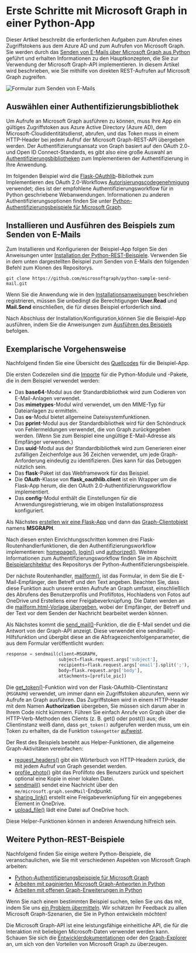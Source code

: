 # <a name="get-started-with-microsoft-graph-in-a-python-app"></a>Erste Schritte mit Microsoft Graph in einer Python-App 

Dieser Artikel beschreibt die erforderlichen Aufgaben zum Abrufen eines Zugriffstokens aus dem Azure AD und zum Aufrufen von Microsoft Graph. Sie werden durch das [Senden von E-Mails über Microsoft Graph aus Python](https://github.com/microsoftgraph/python-sample-send-mail) geführt und erhalten Informationen zu den Hauptkonzepten, die Sie zur Verwendung der Microsoft Graph-API implementieren. In diesem Artikel wird beschrieben, wie Sie mithilfe von direkten REST-Aufrufen auf Microsoft Graph zugreifen.

![Formular zum Senden von E-Mails](https://raw.githubusercontent.com/microsoftgraph/python-sample-send-mail/master/static/images/sendmail.png)

## <a name="choosing-an-authentication-library"></a>Auswählen einer Authentifizierungsbibliothek

Um Aufrufe an Microsoft Graph ausführen zu können, muss Ihre App ein gültiges Zugriffstoken aus Azure Active Directory (Azure AD), dem Microsoft-Cloudidentitätsdienst, abrufen, und das Token muss in einem HTTP-Header bei jedem Aufruf der Microsoft Graph-REST-API übergeben werden. Der Authentifizierungsansatz von Graph basiert auf den OAuth 2.0- und Open ID Connect-Standards, es gibt also eine große Auswahl an [Authentifizierungsbibliotheken](https://docs.microsoft.com/de-DE/azure/active-directory/develop/active-directory-v2-libraries) zum Implementieren der Authentifizierung in Ihre Anwendung.

Im folgenden Beispiel wird die [Flask-OAuthlib](https://flask-oauthlib.readthedocs.io/en/latest/)-Bibliothek zum Implementieren des OAuth 2.0-Workflows [Autorisierungscodegenehmigung](https://tools.ietf.org/html/rfc6749#section-4.1) verwendet; dies ist der empfohlene Authentifizierungsworkflow für in Python geschriebene Webanwendungen. Informationen zu anderen Authentifizierungsoptionen finden Sie unter [Python-Authentifizierungsbeispiele für Microsoft Graph](https://github.com/microsoftgraph/python-sample-auth).

## <a name="installing-and-running-the-send-mail-sample"></a>Installieren und Ausführen des Beispiels zum Senden von E-Mails

Zum Installieren und Konfigurieren der Beispiel-App folgen Sie den Anweisungen unter [Installation der Python-REST-Beispiele](https://github.com/microsoftgraph/python-sample-auth/blob/master/installation.md). Verwenden Sie in dem unten dargestellten Beispiel zum Senden von E-Mails den folgenden Befehl zum Klonen des Repositorys.

```git clone https://github.com/microsoftgraph/python-sample-send-mail.git```

Wenn Sie die Anwendung wie in den [Installationsanweisungen](https://github.com/microsoftgraph/python-sample-auth/blob/master/installation.md) beschrieben registrieren, müssen Sie unbedingt die Berechtigungen **User.Read** und **Mail.Send** einschließen, die für dieses Beispiel erforderlich sind.

Nach Abschluss der Installation/Konfiguration,können Sie die Beispiel-App ausführen, indem Sie die Anweisungen zum [Ausführen des Beispiels](https://github.com/microsoftgraph/python-sample-send-mail#running-the-sample) befolgen.

## <a name="code-walkthrough"></a>Exemplarische Vorgehensweise

Nachfolgend finden Sie eine Übersicht des [Quellcodes](https://github.com/microsoftgraph/python-sample-send-mail/blob/master/sample.py) für die Beispiel-App.

Die ersten Codezeilen sind die [Importe](https://github.com/microsoftgraph/python-sample-send-mail/blob/master/sample.py#L4-L32) für die Python-Module und -Pakete, die in dem Beispiel verwendet werden:

* Das **base64**-Modul aus der Standardbibliothek wird zum Codieren von E-Mail-Anlagen verwendet.
* Das **mimetypes**-Modul wird verwendet, um den MIME-Typ für Dateianlagen zu ermitteln.
* Das **os**-Modul bietet allgemeine Dateisystemfunktionen.
* Das **pprint**-Modul aus der Standardbibliothek wird für den Schöndruck von Fehlermeldungen verwendet, die von Graph zurückgegeben werden. (Wenn Sie zum Beispiel eine ungültige E-Mail-Adresse als Empfänger verwenden.)
* Das **uuid**-Modul aus der Standardbibliothek wird zum Generieren einer zufälligen Zeichenfolge aus 36 Zeichen verwendet, um jede Graph-Anforderung eindeutig zu identifizieren. Dies kann für das Debuggen nützlich sein.
* Das **flask**-Paket ist das Webframework für das Beispiel.
* Die **OAuth**-Klasse von **flask_oauthlib.client** ist ein Wrapper um die Flask-App herum, die den OAuth 2.0-Authentifizierungsworkflow implementiert.
* Das **config**-Modul enthält die Einstellungen für die Anwendungsregistrierung, wie im obigen Installationsprozess konfiguriert.

Als Nächstes [erstellen wir eine Flask-App](https://github.com/microsoftgraph/python-sample-send-mail/blob/master/sample.py#L15-L17) und dann das [Graph-Clientobjekt](https://github.com/microsoftgraph/python-sample-send-mail/blob/master/sample.py#L19-L28) namens **MSGRAPH**.

Nach diesen ersten Einrichtungsschritten kommen drei Flask-Routenhandlerfunktionen, die den Authentifizierungsworkflow implementieren: [homepage()](https://github.com/microsoftgraph/python-sample-send-mail/blob/master/sample.py#L30-L33), [login()](https://github.com/microsoftgraph/python-sample-send-mail/blob/master/sample.py#L35-L39) und [authorized()](https://github.com/microsoftgraph/python-sample-send-mail/blob/master/sample.py#L41-L48). Weitere Informationen zum Authentifizierungsworkflow finden Sie im Abschnitt [Beispielarchitektur](https://github.com/microsoftgraph/python-sample-auth#sample-architecture) des Repositorys der Python-Authentifizierungsbeispiele.

Der nächste Routenhandler, [mailform()](https://github.com/microsoftgraph/python-sample-send-mail/blob/master/sample.py#L50-L83), ist das Formular, in dem Sie die E-Mail-Empfänger, den Betreff und den Text angeben. Beachten Sie, dass diese Funktion auch unsere ersten Aufrufe an Graph umfasst, einschließlich des Abrufens des Benutzerprofils und Profilfotos, Hochladens von Fotos auf OneDrive und Erstellens einer Freigabeverknüpfung. Die Daten werden an die [mailform.html-Vorlage übergeben](https://github.com/microsoftgraph/python-sample-send-mail/blob/master/sample.py#L77-L83), wobei der Empfänger, der Betreff und der Text vor dem Senden der Nachricht bearbeitet werden können. 

Als Nächstes kommt die [send_mail()](https://github.com/microsoftgraph/python-sample-send-mail/blob/master/sample.py#L85-L107)-Funktion, die die E-Mail sendet und die Antwort von der Graph-API anzeigt. Diese verwendet eine sendmail()-Hilfsfunktion und übergibt diese an die Abfragezeichenfolgenparameter, die aus dem Formular veröffentlicht wurden:

```python
response = sendmail(client=MSGRAPH,
                    subject=flask.request.args['subject'],
                    recipients=flask.request.args['email'].split(';'),
                    body=flask.request.args['body'],
                    attachments=[profile_pic])
```

Die [get_token()](https://github.com/microsoftgraph/python-sample-send-mail/blob/master/sample.py#L109-L123)-Funktion wird von der Flask-OAuthlib-Clientinstanz (```MSGRAPH```) verwendet, um immer dann ein Zugriffstoken abzurufen, wenn wir Aufrufe an Graph ausführen. Das Zugriffstoken wird in einem HTTP-Header mit dem Namen **Authorization** übergeben, Sie müssen sich darum aber in Ihrem Code nicht kümmern. Führen Sie einfach Anrufe von Graph über die HTTP-Verb-Methoden des Clients (z. B. get() oder post()) aus; die Clientinstanz weiß dann, dass ```get_token()``` aufgerufen werden muss, um ein Token zu erhalten, da die Funktion ```tokengetter``` [aufweist](https://github.com/microsoftgraph/python-sample-send-mail/blob/master/sample.py#L109-L109).

Der Rest des Beispiels besteht aus Helper-Funktionen, die allgemeine Graph-Aktivitäten vereinfachen:

* [request_headers()](https://github.com/microsoftgraph/python-sample-send-mail/blob/master/sample.py#L114-L123) gibt ein Wörterbuch von HTTP-Headern zurück, die mit jedem Aufruf von Graph gesendet werden.
* [profile_photo()](https://github.com/microsoftgraph/python-sample-send-mail/blob/master/sample.py#L125-L154) gibt das Profilfoto des Benutzers zurück und speichert optional eine Kopie in einer lokalen Datei.
* [sendmail()](https://github.com/microsoftgraph/python-sample-send-mail/blob/master/sample.py#L156-L202) sendet eine Nachricht über den ```me/microsoft.graph.sendMail```-Endpunkt.
* [sharing_link()](https://github.com/microsoftgraph/python-sample-send-mail/blob/master/sample.py#L204-L221) erstellt eine Freigabeverknüpfung für ein angegebenes Element in OneDrive.
* [upload_file()](https://github.com/microsoftgraph/python-sample-send-mail/blob/master/sample.py#L223-L255) lädt eine Datei auf OneDrive hoch.

Diese Helper-Funktionen können in anderen Anwendung hilfreich sein.

## <a name="other-python-rest-samples"></a>Weitere Python-REST-Beispiele

Nachfolgend finden Sie einige weitere Python-Beispiele, die veranschaulichen, wie Sie mit verschiedenen Aspekten von Microsoft Graph arbeiten:

* [Python-Authentifizierungsbeispiele für Microsoft Graph](https://github.com/microsoftgraph/python-sample-auth)
* [Arbeiten mit paginierten Microsoft Graph-Antworten in Python](https://github.com/microsoftgraph/python-sample-pagination)
* [Arbeiten mit offenen Graph-Erweiterungen in Python](https://github.com/microsoftgraph/python-sample-open-extensions)

Wenn Sie nach einem bestimmten Beispiel suchen, teilen Sie uns das mit, indem Sie uns [ein Problem übermitteln](https://github.com/microsoftgraph/python-sample-auth/issues). Wir schätzen Ihr Feedback zu allen Microsoft Graph-Szenarien, die Sie in Python entwickeln möchten!

Die Microsoft Graph-API ist eine leistungsfähige einheitliche API, die für die Interaktion mit beliebigen Microsoft-Daten verwendet werden kann. Schauen Sie sich die [Entwicklerdokumentationen](https://developer.microsoft.com/de-DE/graph/docs/concepts/overview) oder den [Graph-Explorer](https://developer.microsoft.com/de-DE/graph/graph-explorer) an, um sich von den Vorteilen von Microsoft Graph zu überzeugen.
